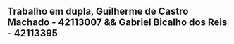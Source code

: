 ## Trabalho em dupla, Guilherme de Castro Machado - 42113007 && Gabriel Bicalho dos Reis - 42113395
